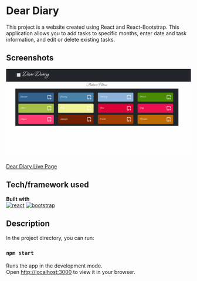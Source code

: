 # Dear Diary
This project is a website created using React and React-Bootstrap.
This application allows you to add tasks to specific months, enter date and task information, and edit or delete existing tasks.
## Screenshots
![Project snapshot](./random.gif) 

[Dear Diary Live Page]()

## Tech/framework used
<b>Built with</b> <br>
<a href="#"><img src="https://w7.pngwing.com/pngs/403/269/png-transparent-react-react-native-logos-brands-in-colors-icon-thumbnail.png" alt="react" width="40"/></a> 
<a href="#"><img src="https://react-bootstrap.netlify.app/img/logo.svg" alt="bootstrap" width="40"/></a> 

## Description
In the project directory, you can run:
### `npm start`
Runs the app in the development mode.\
Open [http://localhost:3000](http://localhost:3000) to view it in your browser.





 
